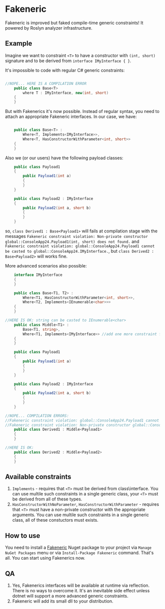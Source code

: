 # Fakeneric

Fakeneric is improved but faked compile-time generic constraints! It powered by Roslyn analyzer infrastructure.

## Example

Imagine we want to constraint `<T>` to have a constructor with `(int, short)` signature and to be derived from `interface IMyInterface { }`.

It's impossible to code with regular C# generic constraints:

```C#

//NOPE... HERE IS A COMPILATION ERROR
    public class Base<T>
        where T : IMyInterface, new(int, short)
    {
    }
```

But with Fakenerics it's now possible. Instead of regular syntax, you need to attach an appropriate Fakeneric interfaces. In our case, we have:

```C#

    public class Base<T> :
        Where<T, Implements<IMyInterface>>,
        Where<T, HasConstructorWithParameter<int, short>>
    {
    }

```

Also we (or our users) have the following payload classes:

```C#
    public class Payload1
    {
        public Payload1(int a)
        {
        }
    }

    public class Payload2 : IMyInterface
    {
        public Payload2(int a, short b)
        {
        }
    }

```
so, `class Derived1 : Base<Payload1>` will fails at compilation stage with the messages `Fakeneric constraint violation: Non-private constructor global::ConsoleApp24.Payload1(int, short) does not found.` and `Fakeneric constraint violation: global::ConsoleApp24.Payload1 cannot be casted to global::ConsoleApp24.IMyInterface.`, but `class Derived2 : Base<Payload2>` will works fine.

More advanced scenarios also possible:

```C#
    interface IMyInterface
    {
    }

    public class Base<T1, T2> :
        Where<T1, HasConstructorWithParameter<int, short>>,
        Where<T2, Implements<IEnumerable<char>>>
    {
    }

//HERE IS OK: string can be casted to IEnumerable<char>
    public class Middle<T1> :
        Base<T1, string>,
        Where<T1, Implements<IMyInterface>> //add one more constraint for T1
    {
    }

    public class Payload1
    {
        public Payload1(int a)
        {
        }
    }

    public class Payload2 : IMyInterface
    {
        public Payload2(int a, short b)
        {
        }
    }

//NOPE... COMPILATION ERRORS:
//Fakeneric constraint violation: global::ConsoleApp24.Payload1 cannot be casted to global::ConsoleApp24.IMyInterface.
//Fakeneric constraint violation: Non-private constructor global::ConsoleApp24.Payload1(int, short) does not found.
    public class Derived1 : Middle<Payload1>
    {
    }

//HERE IS OK:
    public class Derived2 : Middle<Payload2>
    {
    }
```


## Available constraints

1. `Implements` - requires that `<T>` must be derived from class\interface. You can use multile such constraints in a single generic class, your `<T>` must be derived from all of these types.
2. `HasConstructorWithNoParameter`, `HasConstructorWithParameter` - requires that `<T>` must have a non-private constructor with the appropriate arguments. You can use multile such constraints in a single generic class, all of these constuctors must exists.

## How to use

You need to install a [Fakeneric](https://www.nuget.org/packages/Fakeneric) Nuget package to your project via `Manage NuGet Packages` menu or via `Install-Package Fakeneric` command. That's all. You can start using Fakenerics now.

## QA

1. Yes, Fakenerics interfaces will be available at runtime via reflection. There is no ways to overcome it. It's an inevitable side effect unless dotnet will support a more advanced generic constraints.
2. Fakeneric will add its small dll to your distribution.
